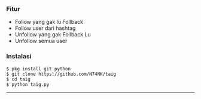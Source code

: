 ### Fitur
- Follow yang gak lu Follback
- Follow user dari hashtag
- Unfollow yang gak Follback Lu
- Unfollow semua user


### Instalasi
```
$ pkg install git python
$ git clone https://github.com/N74NK/taig
$ cd taig
$ python taig.py
```

---------------------
